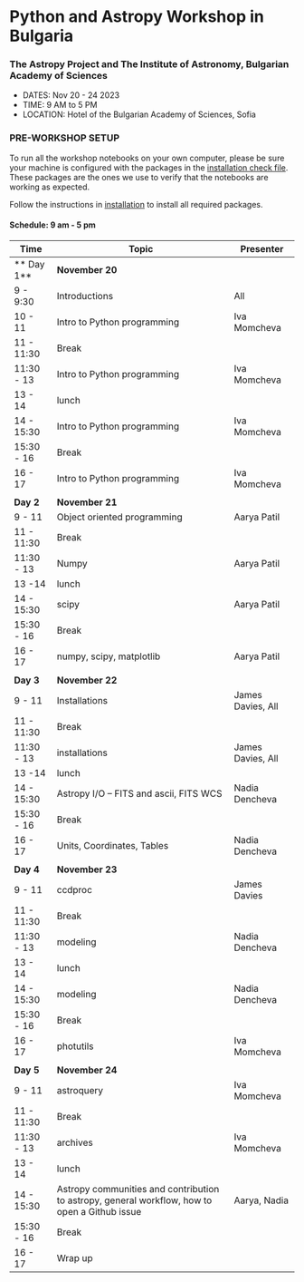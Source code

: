 # Python and Astropy Workshop in Bulgaria
### The Astropy Project and The Institute of Astronomy, Bulgarian Academy of Sciences

- DATES: Nov 20 - 24 2023
- TIME: 9 AM to 5 PM
- LOCATION: Hotel of the Bulgarian Academy of Sciences, Sofia

### PRE-WORKSHOP SETUP

To run all the workshop notebooks on your own computer, please be sure your machine is configured with the packages in the [installation check file](https://github.com/nden/astropy_bg_2023/blob/main/00_Install_and_Setup/). These packages are the ones we use to verify that the notebooks are working as expected.

Follow the instructions in
[installation](https://github.com/nden/astropy_bg_2023/blob/main/00_Install_and_Setup/Installation.md)
to install all required packages.

#### Schedule:  9 am - 5 pm

|Time         | Topic                  | Presenter     |
|-------------|------------------------|---------------|
| ** Day 1**  | **November 20**        |               |
| 9 - 9:30    | Introductions          | All           |
| 10 - 11     | Intro to Python programming| Iva Momcheva|
| 11 - 11:30  | Break | |
| 11:30 - 13  | Intro to Python programming| Iva Momcheva|
| 13 - 14     | lunch                   |              |
| 14 - 15:30  | Intro to Python programming | Iva Momcheva         |
| 15:30 - 16  | Break                   |              |
| 16 - 17     | Intro to Python programming | Iva Momcheva         |
|             |                         |              |
| **Day 2**   | **November 21**        |               |
| 9 - 11      | Object oriented programming | Aarya Patil|
| 11 - 11:30  |  Break               |               |
| 11:30 - 13  | Numpy                | Aarya Patil     |
| 13 -14      | lunch          |    |
| 14 - 15:30  |  scipy  |  Aarya Patil|
| 15:30 - 16  | Break  | |
| 16 - 17     | numpy, scipy, matplotlib | Aarya Patil|
|             |                         |              |
| **Day 3**   | **November 22**        |               |
| 9 - 11      | Installations      | James Davies, All|
| 11 - 11:30  | Break        |   |
| 11:30 - 13  | installations | James Davies, All |
| 13 -14      | lunch | |
| 14 - 15:30  |  Astropy I/O – FITS and ascii, FITS WCS | Nadia Dencheva|
| 15:30 - 16  | Break | | 
| 16 - 17     | Units, Coordinates, Tables | Nadia Dencheva|
|             |                         |              |
| **Day 4**   | **November 23**        |   
| 9 - 11      | ccdproc | James Davies|
| 11 - 11:30  | Break | |
| 11:30 - 13  | modeling | Nadia Dencheva|
| 13 - 14     | lunch | |
| 14 - 15:30  | modeling| Nadia Dencheva |
| 15:30 - 16  | Break|  |
| 16 - 17     | photutils | Iva Momcheva|
|             |                         |              |
| **Day 5**   | **November 24**        |   
| 9 - 11      | astroquery | Iva Momcheva|
| 11 - 11:30  | Break| |
| 11:30 - 13  | archives | Iva Momcheva|
| 13 - 14     | lunch ||
| 14 - 15:30  | Astropy communities and contribution to astropy, general workflow, how to open a Github issue| Aarya, Nadia|
| 15:30 - 16  | Break | |
| 16 - 17     | Wrap up | |




